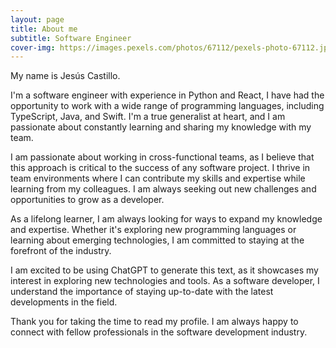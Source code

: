 ```yaml
---
layout: page
title: About me
subtitle: Software Engineer
cover-img: https://images.pexels.com/photos/67112/pexels-photo-67112.jpeg?auto=compress&cs=tinysrgb&w=1260&h=750&dpr=1
---
```


My name is Jesús Castillo.

I'm a software engineer with experience in Python and React, I have had the opportunity to work with a wide range of programming languages, including TypeScript, Java, and Swift. I'm a true generalist at heart, and I am passionate about constantly learning and sharing my knowledge with my team.

I am passionate about working in cross-functional teams, as I believe that this approach is critical to the success of any software project. I thrive in team environments where I can contribute my skills and expertise while learning from my colleagues. I am always seeking out new challenges and opportunities to grow as a developer. 

As a lifelong learner, I am always looking for ways to expand my knowledge and expertise. Whether it's exploring new programming languages or learning about emerging technologies, I am committed to staying at the forefront of the industry.

I am excited to be using ChatGPT to generate this text, as it showcases my interest in exploring new technologies and tools. As a software developer, I understand the importance of staying up-to-date with the latest developments in the field.

Thank you for taking the time to read my profile. I am always happy to connect with fellow professionals in the software development industry.
